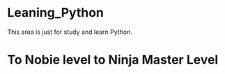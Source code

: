 # Leaning_Python
This area is just for study and learn Python.

# To Nobie level to Ninja Master Level
